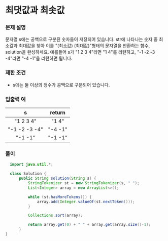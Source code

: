 최댓값과 최솟값
=============

### 문제 설명
문자열 s에는 공백으로 구분된 숫자들이 저장되어 있습니다. str에 나타나는 숫자 중 최소값과 최대값을 찾아 이를 "(최소값) (최대값)"형태의 문자열을 반환하는 함수, solution을 완성하세요.
예를들어 s가 "1 2 3 4"라면 "1 4"를 리턴하고, "-1 -2 -3 -4"라면 "-4 -1"을 리턴하면 됩니다.

### 제한 조건
- s에는 둘 이상의 정수가 공백으로 구분되어 있습니다.

### 입출력 예
|s|return|
|:---:|:---:|
|"1 2 3 4"|"1 4"|
|"-1 -2 -3 -4"|"-4 -1"|
|"-1 -1"|"-1 -1"|

### 풀이
```java
  import java.util.*;

  class Solution {
      public String solution(String s) {
          StringTokenizer st = new StringTokenizer(s, " ");
          List<Integer> array = new ArrayList<>();

          while (st.hasMoreTokens()) {
              array.add(Integer.valueOf(st.nextToken()));
          }

          Collections.sort(array);

          return array.get(0) + " " + array.get(array.size()-1);
      }
}
```
